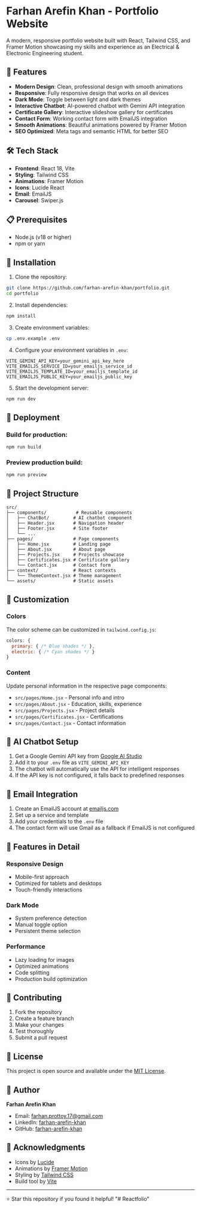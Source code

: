 # Farhan Arefin Khan - Portfolio Website

A modern, responsive portfolio website built with React, Tailwind CSS, and Framer Motion showcasing my skills and experience as an Electrical & Electronic Engineering student.

## 🚀 Features

- **Modern Design**: Clean, professional design with smooth animations
- **Responsive**: Fully responsive design that works on all devices
- **Dark Mode**: Toggle between light and dark themes
- **Interactive Chatbot**: AI-powered chatbot with Gemini API integration
- **Certificate Gallery**: Interactive slideshow gallery for certificates
- **Contact Form**: Working contact form with EmailJS integration
- **Smooth Animations**: Beautiful animations powered by Framer Motion
- **SEO Optimized**: Meta tags and semantic HTML for better SEO

## 🛠️ Tech Stack

- **Frontend**: React 18, Vite
- **Styling**: Tailwind CSS
- **Animations**: Framer Motion
- **Icons**: Lucide React
- **Email**: EmailJS
- **Carousel**: Swiper.js

## 📋 Prerequisites

- Node.js (v18 or higher)
- npm or yarn

## 🔧 Installation

1. Clone the repository:
```bash
git clone https://github.com/farhan-arefin-khan/portfolio.git
cd portfolio
```

2. Install dependencies:
```bash
npm install
```

3. Create environment variables:
```bash
cp .env.example .env
```

4. Configure your environment variables in `.env`:
```env
VITE_GEMINI_API_KEY=your_gemini_api_key_here
VITE_EMAILJS_SERVICE_ID=your_emailjs_service_id
VITE_EMAILJS_TEMPLATE_ID=your_emailjs_template_id
VITE_EMAILJS_PUBLIC_KEY=your_emailjs_public_key
```

5. Start the development server:
```bash
npm run dev
```

## 🚀 Deployment

### Build for production:
```bash
npm run build
```

### Preview production build:
```bash
npm run preview
```

## 📁 Project Structure

```
src/
├── components/           # Reusable components
│   ├── ChatBot/         # AI chatbot component
│   ├── Header.jsx       # Navigation header
│   ├── Footer.jsx       # Site footer
│   └── ...
├── pages/               # Page components
│   ├── Home.jsx         # Landing page
│   ├── About.jsx        # About page
│   ├── Projects.jsx     # Projects showcase
│   ├── Certificates.jsx # Certificate gallery
│   └── Contact.jsx      # Contact form
├── context/             # React contexts
│   └── ThemeContext.jsx # Theme management
└── assets/              # Static assets
```

## 🎨 Customization

### Colors
The color scheme can be customized in `tailwind.config.js`:
```js
colors: {
  primary: { /* Blue shades */ },
  electric: { /* Cyan shades */ }
}
```

### Content
Update personal information in the respective page components:
- `src/pages/Home.jsx` - Personal info and intro
- `src/pages/About.jsx` - Education, skills, experience
- `src/pages/Projects.jsx` - Project details
- `src/pages/Certificates.jsx` - Certifications
- `src/pages/Contact.jsx` - Contact information

## 🤖 AI Chatbot Setup

1. Get a Google Gemini API key from [Google AI Studio](https://makersuite.google.com/app/apikey)
2. Add it to your `.env` file as `VITE_GEMINI_API_KEY`
3. The chatbot will automatically use the API for intelligent responses
4. If the API key is not configured, it falls back to predefined responses

## 📧 Email Integration

1. Create an EmailJS account at [emailjs.com](https://www.emailjs.com/)
2. Set up a service and template
3. Add your credentials to the `.env` file
4. The contact form will use Gmail as a fallback if EmailJS is not configured

## 📱 Features in Detail

### Responsive Design
- Mobile-first approach
- Optimized for tablets and desktops
- Touch-friendly interactions

### Dark Mode
- System preference detection
- Manual toggle option
- Persistent theme selection

### Performance
- Lazy loading for images
- Optimized animations
- Code splitting
- Production build optimization

## 🤝 Contributing

1. Fork the repository
2. Create a feature branch
3. Make your changes
4. Test thoroughly
5. Submit a pull request

## 📄 License

This project is open source and available under the [MIT License](LICENSE).

## 👤 Author

**Farhan Arefin Khan**
- Email: farhan.prottoy.17@gmail.com
- LinkedIn: [farhan-arefin-khan](https://linkedin.com/in/farhan-arefin-khan)
- GitHub: [farhan-arefin-khan](https://github.com/farhan-arefin-khan)

## 🙏 Acknowledgments

- Icons by [Lucide](https://lucide.dev/)
- Animations by [Framer Motion](https://www.framer.com/motion/)
- Styling by [Tailwind CSS](https://tailwindcss.com/)
- Build tool by [Vite](https://vitejs.dev/)

---

⭐ Star this repository if you found it helpful!
"# Reactfolio" 
